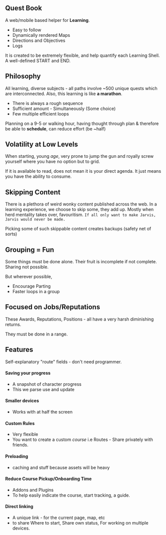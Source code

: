 ## Quest Book
A web/mobile based helper for **Learning**.

* Easy to follow
* Dynamically rendered Maps
* Directions and Objectives
* Logs

It is created to be extremely flexible, and help quantify each Learning Shell. A well-defined START and END.

## Philosophy
All learning, diverse subjects - all paths involve ~500 unique quests which are interconnected. Also, this learning is like **a marathon**.

* There is always a rough sequence
* Sufficient amount - Simultaneously (Some choice)
* Few multiple efficient loops

Planning on a 9-5 or walking hour, having thought through plan & therefore be able to **schedule**, can reduce effort (be ~half)


## Volatility at Low Levels
When starting, young *age*, very prone to jump the gun and royally screw yourself where you have no option but to grid. 

If it is available to read, does not mean it is your direct agenda. It just means you have the ability to consume.

## Skipping Content
There is a plethora of weird wonky content published across the web. In a learning experience, we choose to skip some, they add up.
Mostly when herd mentality takes over, favouritism. 
`If all only want to make Jarvis, Jarvis would never be made.`

Picking some of such skippable content creates backups (safety net of sorts)

## Grouping = Fun
Some things must be done alone.
Their fruit is incomplete if not complete. Sharing not possible.


But wherever possible,
* Encourage Parting
* Faster loops in a group 

## Focused on Jobs/Reputations
These Awards, Reputations, Positions - all have a very harsh diminishing returns.

They must be done in a range.

## Features
Self-explanatory "route" fields - don't need programmer.

#### Saving your progress
- A snapshot of character progress
- This we parse use and update

#### Smaller devices
- Works with at half the screen

#### Custom Rules
- Very flexible
- You want to create a custom *course* i.e Routes - Share privately with friends.

#### Preloading
- caching and stuff because assets will be heavy

#### Reduce Course Pickup/Onboarding Time
- Addons and Plugins
- To help easily indicate the course, start tracking, a guide.

#### Direct linking
- A unique link - for the current page, map, etc
- to share Where to start, Share own status, For working on multiple devices. 